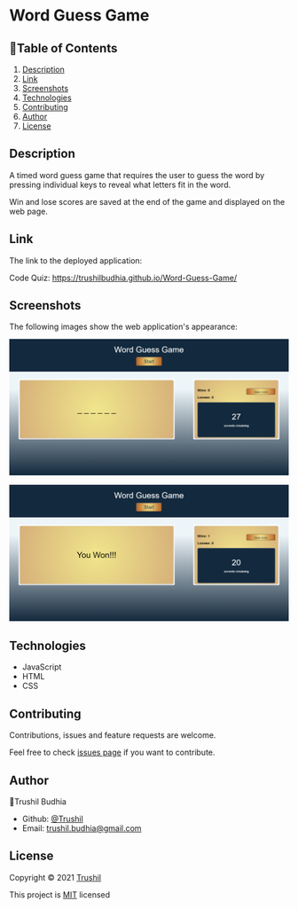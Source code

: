 # Word Guess Game

## 📖Table of Contents
1. [Description](#description)
2. [Link](#Link)
3. [Screenshots](#Screenshots)
4. [Technologies](#Technologies)
5. [Contributing](#Contributing)
6. [Author](#Author)
7. [License](#License)

## Description

A timed word guess game that requires the user to guess the word by pressing individual keys to reveal what letters fit in the word. 

Win and lose scores are saved at the end of the game and displayed on the web page.

## Link

The link to the deployed application:

Code Quiz: https://trushilbudhia.github.io/Word-Guess-Game/

## Screenshots

The following images show the web application's appearance:

![The timed word guess game. Click the 'Start' button begin the game.](./assets/images/Word-Guess-Game-Preview.png)

![The success message when the word is guessed correctly.](./assets/images/Word-Guess-Game-Preview-2.png)

## Technologies
- JavaScript
- HTML
- CSS

## Contributing
Contributions, issues and feature requests are welcome.

Feel free to check [issues page](https://github.com/TrushilBudhia/Word-Guess-Game/issues) if you want to contribute.

## Author
👤Trushil Budhia
- Github: [@Trushil](https://github.com/TrushilBudhia)
- Email: trushil.budhia@gmail.com

## License
Copyright © 2021 [Trushil](https://github.com/TrushilBudhia)

This project is [MIT](./LICENSE.md) licensed

